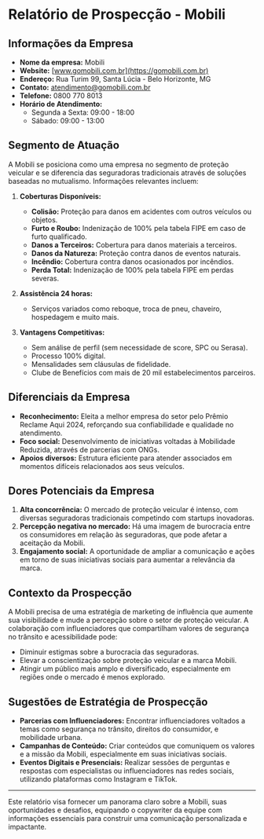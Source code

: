 # Relatório de Prospecção - Mobili

## Informações da Empresa
- **Nome da empresa:** Mobili  
- **Website:** [www.gomobili.com.br](https://gomobili.com.br)  
- **Endereço:** Rua Turim 99, Santa Lúcia - Belo Horizonte, MG  
- **Contato:** atendimento@gomobili.com.br  
- **Telefone:** 0800 770 8013  
- **Horário de Atendimento:**  
  - Segunda a Sexta: 09:00 - 18:00  
  - Sábado: 09:00 - 13:00  

## Segmento de Atuação
A Mobili se posiciona como uma empresa no segmento de proteção veicular e se diferencia das seguradoras tradicionais através de soluções baseadas no mutualismo. Informações relevantes incluem:

1. **Coberturas Disponíveis:**  
   - **Colisão:** Proteção para danos em acidentes com outros veículos ou objetos.
   - **Furto e Roubo:** Indenização de 100% pela tabela FIPE em caso de furto qualificado.
   - **Danos a Terceiros:** Cobertura para danos materiais a terceiros.
   - **Danos da Natureza:** Proteção contra danos de eventos naturais.
   - **Incêndio:** Cobertura contra danos ocasionados por incêndios.
   - **Perda Total:** Indenização de 100% pela tabela FIPE em perdas severas.

2. **Assistência 24 horas:**  
   - Serviços variados como reboque, troca de pneu, chaveiro, hospedagem e muito mais.

3. **Vantagens Competitivas:**  
   - Sem análise de perfil (sem necessidade de score, SPC ou Serasa).
   - Processo 100% digital.
   - Mensalidades sem cláusulas de fidelidade.
   - Clube de Benefícios com mais de 20 mil estabelecimentos parceiros.

## Diferenciais da Empresa
- **Reconhecimento:** Eleita a melhor empresa do setor pelo Prêmio Reclame Aqui 2024, reforçando sua confiabilidade e qualidade no atendimento.
- **Foco social:** Desenvolvimento de iniciativas voltadas à Mobilidade Reduzida, através de parcerias com ONGs.
- **Apoios diversos:** Estrutura eficiente para atender associados em momentos difíceis relacionados aos seus veículos.

## Dores Potenciais da Empresa
1. **Alta concorrência:** O mercado de proteção veicular é intenso, com diversas seguradoras tradicionais competindo com startups inovadoras.
2. **Percepção negativa no mercado:** Há uma imagem de burocracia entre os consumidores em relação às seguradoras, que pode afetar a aceitação da Mobili.
3. **Engajamento social:** A oportunidade de ampliar a comunicação e ações em torno de suas iniciativas sociais para aumentar a relevância da marca.

## Contexto da Prospecção
A Mobili precisa de uma estratégia de marketing de influência que aumente sua visibilidade e mude a percepção sobre o setor de proteção veicular. A colaboração com influenciadores que compartilham valores de segurança no trânsito e acessibilidade pode:
- Diminuir estigmas sobre a burocracia das seguradoras.
- Elevar a conscientização sobre proteção veicular e a marca Mobili.
- Atingir um público mais amplo e diversificado, especialmente em regiões onde o mercado é menos explorado.

## Sugestões de Estratégia de Prospecção
- **Parcerias com Influenciadores:** Encontrar influenciadores voltados a temas como segurança no trânsito, direitos do consumidor, e mobilidade urbana.
- **Campanhas de Conteúdo:** Criar conteúdos que comuniquem os valores e a missão da Mobili, especialmente em suas iniciativas sociais.
- **Eventos Digitais e Presenciais:** Realizar sessões de perguntas e respostas com especialistas ou influenciadores nas redes sociais, utilizando plataformas como Instagram e TikTok.

---

Este relatório visa fornecer um panorama claro sobre a Mobili, suas oportunidades e desafios, equipando o copywriter da equipe com informações essenciais para construir uma comunicação personalizada e impactante.